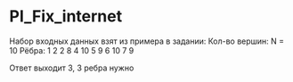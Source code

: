 # PI_Fix_internet
Набор входных данных взят из примера в задании: 
Кол-во вершин:
  N = 10
Рёбра:
  1 2
  2 8
  4 10
  5 9
  6 10
  7 9
  
Ответ выходит 3, 3 ребра нужно
